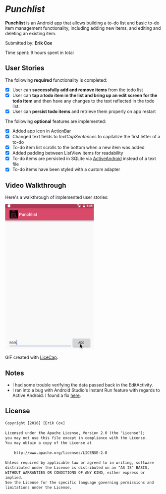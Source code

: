 # *Punchlist*

**Punchlist** is an Android app that allows building a to-do list and basic to-do item management functionality, including adding new items, and editing and deleting an existing item.

Submitted by: **Erik Cox**

Time spent: 9 hours spent in total

## User Stories

The following **required** functionality is completed:

* [x] User can **successfully add and remove items** from the todo list
* [x] User can **tap a todo item in the list and bring up an edit screen for the todo item** and then have any changes to the text reflected in the todo list.
* [x] User can **persist todo items** and retrieve them properly on app restart

The following **optional** features are implemented:

* [x] Added app icon in ActionBar
* [X] Changed text fields to *textCapSentences* to capitalize the first letter of a to-do
* [x] To-do item list scrolls to the bottom when a new item was added
* [x] Added padding between ListView items for readability
* [x] To-do items are persisted in SQLite via [ActiveAndroid](http://www.activeandroid.com/) instead of a text file
* [x] To-do items have been styled with a custom adapter

## Video Walkthrough 

Here's a walkthrough of implemented user stories:

!['Video Walkthrough'](walkthrough.gif)

GIF created with [LiceCap](http://www.cockos.com/licecap/).

## Notes

* I had some trouble verifying the data passed back in the EditActivity.
* I ran into a bug with Android Studio's Instant Run feature with regards to Active Android. I found a fix [here](http://stackoverflow.com/a/36509952/483658).

## License

    Copyright [2016] [Erik Cox]

    Licensed under the Apache License, Version 2.0 (the "License");
    you may not use this file except in compliance with the License.
    You may obtain a copy of the License at

        http://www.apache.org/licenses/LICENSE-2.0

    Unless required by applicable law or agreed to in writing, software
    distributed under the License is distributed on an "AS IS" BASIS,
    WITHOUT WARRANTIES OR CONDITIONS OF ANY KIND, either express or implied.
    See the License for the specific language governing permissions and
    limitations under the License.
